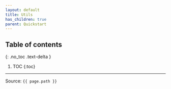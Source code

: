 ```yaml
---
layout: default
title: Utils
has_children: true
parent: Quickstart
---
```


## Table of contents
{: .no_toc .text-delta }

1. TOC
   {:toc}

---

Source: `{{ page.path }}`
